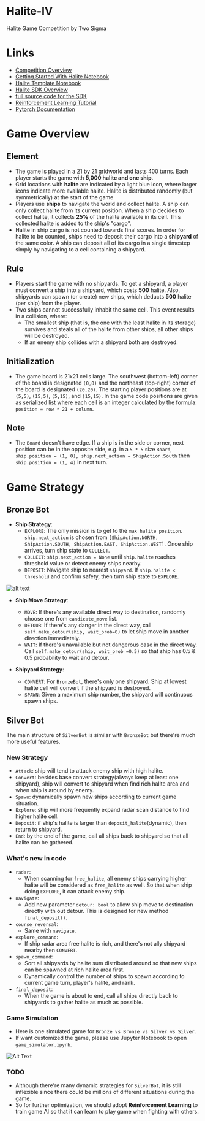 # Halite-IV
Halite Game Competition by Two Sigma

# Links
- [Competition Overview](https://www.kaggle.com/c/halite/overview/description)
- [Getting Started With Halite Notebook](https://www.kaggle.com/alexisbcook/getting-started-with-halite)
- [Halite Template Notebook](https://www.kaggle.com/mylesoneill/halite-template-bot)
- [Halite SDK Overview](https://www.kaggle.com/sam/halite-sdk-overview)
- [full source code for the SDK](https://github.com/Kaggle/kaggle-environments/blob/master/kaggle_environments/envs/halite/helpers.py)
- [Reinforcement Learning Tutorial](https://mofanpy.com/tutorials/machine-learning/reinforcement-learning/)
- [Pytorch Documentation](http://pytorch123.com/SeventhSection/ReinforcementLearning/)

# Game Overview 
## Element
- The game is played in a 21 by 21 gridworld and lasts 400 turns. Each player starts the game with **5,000 halite and one ship**.
- Grid locations with **halite** are indicated by a light blue icon, where larger icons indicate more available halite. Halite is distributed randomly (but symmetrically) at the start of the game
- Players use **ships** to navigate the world and collect halite. A ship can only collect halite from its current position. When a ship decides to collect halite, it collects **25%** of the halite available in its cell. This collected halite is added to the ship's "cargo".
- Halite in ship cargo is not counted towards final scores. In order for halite to be counted, ships need to deposit their cargo into a **shipyard** of the same color. A ship can deposit all of its cargo in a single timestep simply by navigating to a cell containing a shipyard.

## Rule
- Players start the game with no shipyards. To get a shipyard, a player must convert a ship into a shipyard, which costs **500** halite. Also, shipyards can spawn (or create) new ships, which deducts **500** halite (per ship) from the player.
- Two ships cannot successfully inhabit the same cell. This event results in a collision, where:
    -  The smallest ship (that is, the one with the least halite in its storage) survives and steals all of the halite from other ships, all other ships will be destroyed.
    -  If an enemy ship collides with a shipyard both are destroyed.
    
## Initialization
- The game board is 21x21 cells large. The southwest (bottom-left) corner of the board is designated `(0,0)` and the northeast (top-right) corner of the board is designated `(20,20)`. The starting player positions are at `(5,5)`, `(15,5)`, `(5,15)`, and `(15,15)`. In the game code positions are given as serialized list where each cell is an integer calculated by the formula: `position = row * 21 + column`.

## Note
- The `Board` doesn't have edge. If a ship is in the side or corner, next position can be in the opposite side, e.g. in a `5 * 5` size `Board`, `ship.position = (1, 0), ship.next_action = ShipAction.South` then `ship.position = (1, 4)` in next turn.

# Game Strategy
## Bronze Bot
- **Ship Strategy**:
    - `EXPLORE`: The only mission is to get to the `max halite position`. `ship.next_action` is chosen from
     `[ShipAction.NORTH, ShipAction.SOUTH, ShipAction.EAST, ShipAction.WEST]`. Once ship arrives, turn ship state to
     `COLLECT`. 
    - `COLLECT`: `ship.next_action = None` until `ship.halite` reaches threshold value or detect enemy ships nearby.
    - `DEPOSIT`: Navigate ship to nearest `shipyard`. If `ship.halite < threshold` and confirm safety, then turn ship
     state to `EXPLORE`.

![alt text](https://app.lucidchart.com/publicSegments/view/4d9c59d5-1f32-4c9e-9afc-5ae6efff226e/image.png)

- **Ship Move Strategy**:
    - `MOVE`: If there's any available direct way to destination, randomly choose one from `candicate_move` list.
    - `DETOUR`: If there's any danger in the direct way, call `self.make_detour(ship, wait_prob=0)` to let ship move in
     another direction immediately.
    - `WAIT`: If there's unavailable but not dangerous case in the direct way. Call `self.make_detour(ship, wait_prob
    =0.5)` so that ship has 0.5 & 0.5 probability to wait and detour.
    
- **Shipyard Strategy**:
    - `CONVERT`: For `BronzeBot`, there's only one shipyard. Ship at lowest halite cell will convert if the shipyard
     is destroyed.
    - `SPAWN`: Given a maximum ship number, the shipyard will continuous spawn ships.
    
## Silver Bot

The main structure of `SilverBot` is similar with `BronzeBot` but there're much more useful features.

### New Strategy

- `Attack`: ship will tend to attack enemy ship with high halite.
- `Convert`: besides base convert strategy(always keep at least one shipyard), ship will convert to shipyard when
 find rich halite area and when ship is around by enemy.
- `Spawn`: dynamically spawn new ships according to current game situation.
- `Explore`: ship will more frequently expand radar scan distance to find higher halite cell.
- `Deposit`: if ship's halite is larger than `deposit_halite`(dynamic), then return to shipyard.
- `End`: by the end of the game, call all ships back to shipyard so that all halite can be gathered.

### What's new in code

- `radar`:
    - When scanning for `free_halite`, all enemy ships carrying higher halite will be considered as `free_halite` as
     well. So that when ship doing `EXPLORE`, it can attack enemy ship.
- `navigate`:
    - Add new parameter `detour: bool` to allow ship move to destination directly with out detour. This is designed
     for new method `final_deposit()`.
- `course_reversal`:
    - Same with `navigate`.
- `explore_command`:
    - If ship radar area free halite is rich, and there's not ally shipyard nearby then `CONVERT`.
- `spawn_command`:
    - Sort all shipyards by halite sum distributed around so that new ships can be spawned at rich halite area first.
    - Dynamically control the number of ships to spawn according to current game turn, player's halite, and rank.
- `final_deposit`:
    - When the game is about to end, call all ships directly back to shipyards to gather halite as much as possible.

### Game Simulation
- Here is one simulated game for `Bronze vs Bronze vs Silver vs Silver`. 
- If want customized the game, please use Jupyter Notebook to open `game_simulator.ipynb`.

![Alt Text](https://github.com/garyzccisme/Halite-IV/blob/master/simulated_game.gif?raw=true)

### TODO
- Although there're many dynamic strategies for `SilverBot`, it is still inflexible since there could be millions of
 different situations during the game. 
- So for further optimization, we should adopt **Reinforcement Learning** to train game AI so that it can learn to play
 game when fighting with others.
    